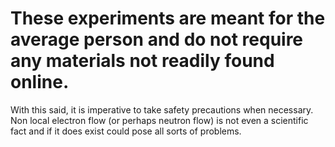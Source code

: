 # These experiments are meant for the average person and do not require any materials not readily found online. 

With this said, it is imperative to take safety precautions when necessary. Non local electron flow (or perhaps neutron flow) is not even a scientific fact and if it does exist could pose all sorts of problems.  
